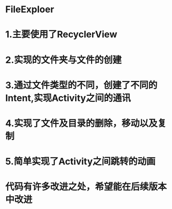 # FileExploer
# 1.主要使用了RecyclerView
# 2.实现的文件夹与文件的创建
# 3.通过文件类型的不同，创建了不同的Intent,实现Activity之间的通讯
# 4.实现了文件及目录的删除，移动以及复制
# 5.简单实现了Activity之间跳转的动画


# 代码有许多改进之处，希望能在后续版本中改进
